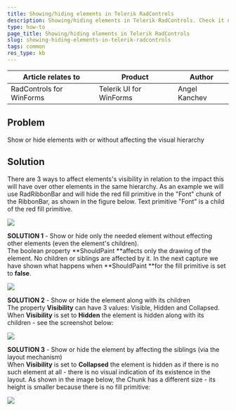 ```yaml
---
title: Showing/hiding elements in Telerik RadControls
description: Showing/hiding elements in Telerik RadControls. Check it now!
type: how-to
page_title: Showing/hiding elements in Telerik RadControls
slug: showing-hiding-elements-in-telerik-radcontrols
tags: common
res_type: kb
---
```


|Article relates to|Product|Author|
|----|----|----|
|RadControls for WinForms|Telerik UI for WinForms|Angel Kanchev| 

## Problem

Show or hide elements with or without affecting the visual hierarchy   
   
## Solution
   
There are 3 ways to affect elements's visibility in relation to the impact this will have over other elements in the same hierarchy. As an example we will use RadRibbonBar and will hide the red fill primitive in the "Font" chunk of the RibbonBar, as shown in the figure below. Text primitive "Font" is a child of the red fill primitive.  
   
![](images/RibbonBar_AllVisible.png)   
   
  
 **SOLUTION 1** -  Show or hide only the needed element without effecting other elements (even the element's children).  
 The boolean property **ShouldPaint **affects only the drawing of the element. No children or siblings are affected by it. In the next capture we have shown what happens when **ShouldPaint **for the fill primitive is set to **false**.   
   
 ![](images/RibbonBar_NoFill.PNG)   
   
  
 **SOLUTION 2** - Show or hide the element along with its children   
 The property **Visibility** can have 3 values: Visible, Hidden and Collapsed. When **Visibility** is set to **Hidden** the element is hidden along with its children - see the screenshot below:   
   
 ![](images/RibbonBar_HiddenFill.PNG)   
   
  
 **SOLUTION 3** - Show or hide the element by affecting the siblings (via the layout mechanism)   
 When **Visibility** is set to **Collapsed** the element is hidden as if there is no such element at all - there is no visual indication of its existence in the layout. As shown in the image below, the Chunk has a different size - its height is smaller because there is no fill primitive:  
   
 ![](images/RibbonBar_CollapsedFill.PNG)

